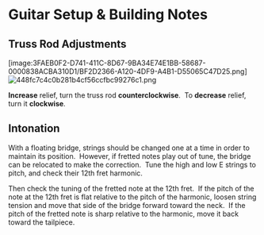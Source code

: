 # Guitar Setup & Building Notes
## Truss Rod Adjustments

[image:3FAEB0F2-D741-411C-8D67-9BA34E74E1BB-58687-0000838ACBA310D1/BF2D2366-A120-4DF9-A4B1-D55065C47D25.png]![448fc7c4c0b281b4cf56ccfbc99276c1.png](../../../_resources/448fc7c4c0b281b4cf56ccfbc99276c1.png)

**Increase** relief, turn the truss rod **counterclockwise**.  To **decrease** relief, turn it **clockwise**.

## Intonation 

With a floating bridge, strings should be changed one at a time in order to maintain its position.  However, if fretted notes play out of tune, the bridge can be relocated to make the correction.  Tune the high and low E strings to pitch, and check their 12th fret harmonic.  

Then check the tuning of the fretted note at the 12th fret.  If the pitch of the note at the 12th fret is flat relative to the pitch of the harmonic, loosen string tension and move that side of the bridge forward toward the neck.  If the pitch of the fretted note is sharp relative to the harmonic, move it back toward the tailpiece. 